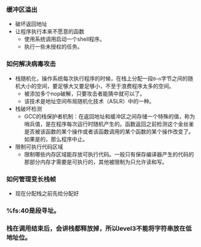 ### 缓冲区溢出

- 破坏返回地址
- 让程序执行本来不愿意的函数
  - 使用系统调用启动一个shell程序。
  - 执行一些未授权的任务。

### 如何解决病毒攻击

- 栈随机化，操作系统每次执行程序的时候，在栈上分配一段`0~n`字节之间的随机大小的空间，要足够大又要足够小，不至于浪费程序太多的空间。
  - 被添加多个nop破解，只要攻击者能猜中就可以了。
  - 该技术是地址空间布局随机化技术（ASLR）中的一种。
- 栈破坏检测
  - GCC的栈保护者机制：在返回地址和缓冲区之间存储一个特殊的值，称为哨兵值，是在程序每次运行时随机产生的。函数返回之前检测这个金丝雀是否被该函数的某个操作或者该函数调用的某个函数的某个操作改变了。如果是的，那么程序中止。
- 限制可执行代码区域
  - 限制哪些内存区域能存放可执行代码。一般只有保存编译器产生的代码的那部分内存才需要是可执行的，其他被限制为只允许读和写。

### 如何管理变长栈帧

- 现在分配栈之前先给分配好

### %fs:40是段寻址。

### 栈在调用结束后，会讲栈都释放掉，所以level3不能将字符串放在低地址位。

